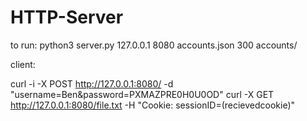 # HTTP-Server

to run:
python3 server.py 127.0.0.1 8080 accounts.json 300 accounts/

client:

curl -i -X POST http://127.0.0.1:8080/ -d "username=Ben&password=PXMAZPRE0H0U0OD"
curl -X GET http://127.0.0.1:8080/file.txt -H "Cookie: sessionID=(recievedcookie)"
